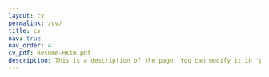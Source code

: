 ```yaml
---
layout: cv
permalink: /cv/
title: cv
nav: true
nav_order: 4
cv_pdf: Resume-HKim.pdf
description: This is a description of the page. You can modify it in 'pages/_cv.md'. You can also change or remove the top pdf download button.
---
```

